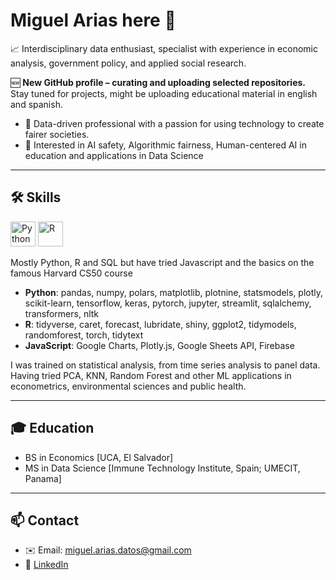 # Miguel Arias here 👋
📈 Interdisciplinary data enthusiast, specialist with experience in economic analysis, government policy, and applied social research. 

🆕 **New GitHub profile – curating and uploading selected repositories.**  
Stay tuned for projects, might be uploading educational material in english and spanish.

- 🔭 Data-driven professional with a passion for using technology to create fairer societies. 
- 🌱 Interested in AI safety, Algorithmic fairness, Human-centered AI in education and applications in Data Science
---
## 🛠️ Skills

<p align="left">
  <img src="https://cdn.jsdelivr.net/gh/devicons/devicon/icons/python/python-original.svg" alt="Python" width="40" height="40"/>
  <img src="https://cdn.jsdelivr.net/gh/devicons/devicon/icons/r/r-original.svg" alt="R" width="40" height="40"/>
</p>

Mostly Python, R and SQL but have tried Javascript and the basics on the famous Harvard CS50 course
- **Python**: pandas, numpy, polars, matplotlib, plotnine, statsmodels, plotly, scikit-learn, tensorflow, keras, pytorch, jupyter, streamlit, sqlalchemy, transformers, nltk
- **R**: tidyverse, caret, forecast, lubridate, shiny, ggplot2, tidymodels, randomforest, torch, tidytext
- **JavaScript**: Google Charts, Plotly.js, Google Sheets API, Firebase

I was trained on statistical analysis, from time series analysis to panel data. Having tried PCA, KNN, Random Forest and other ML applications in econometrics, environmental sciences and public health.

---
## 🎓 Education
- BS in Economics [UCA, El Salvador]
- MS in Data Science [Immune Technology Institute, Spain; UMECIT, Panama]

---

## 📫 Contact
- ✉️ Email: miguel.arias.datos@gmail.com
- 🔗 [LinkedIn](https://linkedin.com/in/miguelgarias95)

